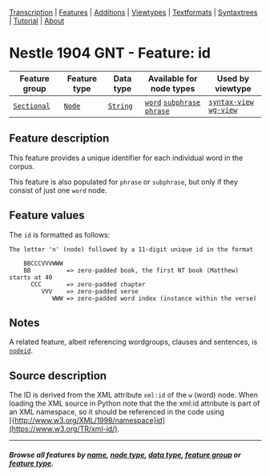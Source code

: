 <a name="start"></a>
<div class="hidden-content">
<a href="../transcription.md">Transcription</a> | <a href="README.md#start">Features</a>  | <a href="../additions/README.md#start">Additions</a> | <a href="../viewtypes.md#start">Viewtypes</a>  | <a href="../textformats.md#start">Textformats</a> |  <a href="../syntaxtrees.md#start">Syntaxtrees</a> | <a href="../tutorial/README.md#start">Tutorial</a>  | <a href="../about.md#start">About</a>
</div>

# Nestle 1904 GNT - Feature: id

Feature group | Feature type | Data type | Available for node types | Used by viewtype
---  | --- | --- | --- | ---
[`Sectional`](featuresbygroup.md#sectional-features) | [`Node`](featuresbyfeaturetype.md#node-features) | [`String`](featuresbydatatype.md#string-datatype)  | [`word`](featuresbynodetype.md#word-nodes) [`subphrase`](featuresbynodetype.md#subphrase-nodes) [`phrase`](featuresbynodetype.md#phrase-nodes) | [`syntax-view`](../syntax-view.md#start) [`wg-view`](../wg-view.md#start) 

## Feature description

This feature provides a unique identifier for each individual word in the corpus.

This feature is also populated for `phrase` or `subphrase`, but only if they consist of just one `word` node.

## Feature values

The `id` is formatted as follows:

```
The letter 'n' (node) followed by a 11-digit unique id in the format

    BBCCCVVVWWW
    BB          => zero-padded book, the first NT book (Matthew) starts at 40
      CCC       => zero-padded chapter
         VVV    => zero-padded verse
            WWW => zero-padded word index (instance within the verse)
```

## Notes

A related feature, albeit referencing wordgroups, clauses and sentences, is [`nodeid`](nodeid.md#start).

## Source description

The ID is derived from the XML attribute `xml:id` of the `w` (word) node. When loading the XML source in Python note that the the xml:id attribute is part of an XML namespace, so it should be referenced in the code using [{http://www.w3.org/XML/1998/namespace}id](https://www.w3.org/TR/xml-id/).

---
#### *Browse all features by [name](featuresbyname.md#start), [node type](featuresbynodetype.md#start), [data type](featuresbydatatype.md#start), [feature group](featuresbygroup.md#start) or [feature type](featuresbyfeaturetype.md#start).*
